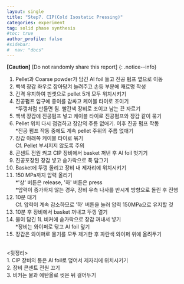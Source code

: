 ```yaml
---
layout: single
title: "Step7. CIP(Cold Isostatic Pressing)"
categories: experiment
tag: solid phase synthesis
#toc: true
author_profile: false
#sidebar:
#  nav: "docs"
---
```


**[Caution]** [Do not randomly share this report]
{: .notice--info}

1. Pellet과 Coarse powder가 담긴 Al foil 들고 진공 펌프 옆으로 이동<br>
2. 백색 장갑 좌우로 잡아당겨 늘려주고 손등 부분에 재료명 작성<br>
3. 간격 유지하여 핀셋으로 pellet 5개 모두 위치시키기<br>
4. 진공펌프 입구에 종이를 감싸고 케이블 타이로 조이기<br>
 *뚜껑처럼 만들면 됨. 빨간색 장비로 조이고 남는 끈 자르기<br>
5. 백색 장갑에 진공펌프 넣고 케이블 타이로 진공펌프와 장갑 같이 묶기<br>
6. Pellet 위치 다시 점검하고 장갑의 주름 없애기. 이후 진공 펌프 작동<br>
 *진공 펌프 작동 중에도 계속 pellet 주위의 주름 없애기<br>
8. 장갑 아래쪽 케이블 타이로 묶기<br>
 Cf. Pellet 부서지지 않도록 주의<br>
9. 콘센트 전원 켜고 CIP 장비에서 basket 꺼낸 후 Al foil 벗기기<br>
10.	진공포장된 장갑 넣고 숟가락으로 푹 담그기<br>
11.	Basket에 뚜껑 올리고 장비 내 제자리에 위치시키기<br>
12.	150 MPa까지 압력 올리기<br>
 *'상' 버튼은 release, '하' 버튼은 press<br>
 *압력이 증가하지 않는 경우, 장비 우측 나사를 반시계 방향으로 돌린 후 진행<br>
13.	10분 대기<br>
 Cf. 압력이 계속 감소하므로 '하' 버튼을 눌러 압력 150MPa으로 유지할 것<br>
14.	10분 후 장비에서 basket 꺼내고 뚜껑 열기<br>
15.	물이 담긴 1L 비커에 숟가락으로 장갑 꺼내서 넣기<br>
 *장비는 와이퍼로 닦고 Al foil 덮기<br>
16.	장갑은 와이퍼로 물기를 모두 제거한 후 파란색 와이퍼 위에 올려두기<br>
<br>
<뒷정리><br>
1. CIP 장비의 통은 Al foil로 덮어서 제자리에 위치시키기<br>
2. 장비 콘센트 전원 끄기<br>
3. 비커는 물과 에탄올로 씻은 뒤 걸어두기<br>

